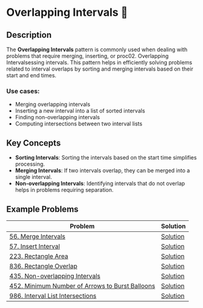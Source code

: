 # Overlapping Intervals 📏

## Description
The **Overlapping Intervals** pattern is commonly used when dealing with problems that require merging, inserting, or proc02. Overlapping Intervalsessing intervals. This pattern helps in efficiently solving problems related to interval overlaps by sorting and merging intervals based on their start and end times.

### Use cases:
- Merging overlapping intervals
- Inserting a new interval into a list of sorted intervals
- Finding non-overlapping intervals
- Computing intersections between two interval lists

## Key Concepts
- **Sorting Intervals**: Sorting the intervals based on the start time simplifies processing.
- **Merging Intervals**: If two intervals overlap, they can be merged into a single interval.
- **Non-overlapping Intervals**: Identifying intervals that do not overlap helps in problems requiring separation.

## Example Problems

| **Problem** | **Solution** |
|-------------|-------------|
| [56. Merge Intervals](https://leetcode.com/problems/merge-intervals/) | [Solution](https://github.com/yash-borkar/DSA-Patterns/blob/0996cb34169f47e0d5aa870d7ff7fca250ade5c9/02.%20Overlapping%20Intervals/Code/Merge_Intervals.cpp) |
| [57. Insert Interval](https://leetcode.com/problems/insert-interval/) | [Solution](https://github.com/yash-borkar/DSA-Patterns/blob/main/02.%20Overlapping%20Intervals/Insert_Interval.cpp) |
| [223. Rectangle Area](https://leetcode.com/problems/rectangle-area/) | [Solution](https://github.com/yash-borkar/DSA-Patterns/blob/main/02.%20Overlapping%20Intervals/Rectangle_Area.cpp) |
| [836. Rectangle Overlap](https://leetcode.com/problems/rectangle-overlap/) | [Solution](https://github.com/yash-borkar/DSA-Patterns/blob/main/02.%20Overlapping%20Intervals/Rectangle_Overlap.cpp) |
| [435. Non-overlapping Intervals](https://leetcode.com/problems/non-overlapping-intervals/) | [Solution](https://github.com/yash-borkar/DSA-Patterns/blob/main/02.%20Overlapping%20Intervals/Non_Overlapping_Intervals.cpp) |
| [452. Minimum Number of Arrows to Burst Balloons](https://leetcode.com/problems/minimum-number-of-arrows-to-burst-balloons/) | [Solution](https://github.com/yash-borkar/DSA-Patterns/blob/main/02.%20Overlapping%20Intervals/Minimum_Arrows_to_Burst_Balloons.cpp) |
| [986. Interval List Intersections](https://leetcode.com/problems/interval-list-intersections/) | [Solution](https://github.com/yash-borkar/DSA-Patterns/blob/main/02.%20Overlapping%20Intervals/Interval_List_Intersections.cpp) |
